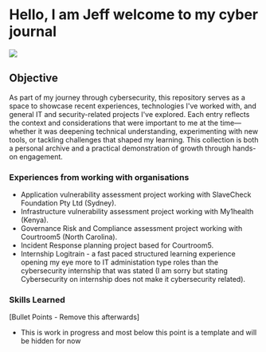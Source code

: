 # Hello, I am Jeff welcome to my cyber journal
<a href="https://www.linkedin.com/in/jeffreymacdonaldvic/"><img src="https://img.shields.io/badge/-LinkedIn-0072b1?&style=for-the-badge&logo=linkedin&logoColor=white" /></a>

## Objective

As part of my journey through cybersecurity, this repository serves as a space to showcase recent experiences, technologies I've worked with, and general IT and security-related projects I've explored. Each entry reflects the context and considerations that were important to me at the time—whether it was deepening technical understanding, experimenting with new tools, or tackling challenges that shaped my learning. This collection is both a personal archive and a practical demonstration of growth through hands-on engagement.

### Experiences from working with organisations
- Application vulnerability assessment project working with SlaveCheck Foundation Pty Ltd (Sydney).
- Infrastructure vulnerability assessment project working with My1health (Kenya).
- Governance Risk and Compliance assessment project working with Courtroom5 (North Carolina).
- Incident Response planning project based for Courtroom5.
- Internship Logitrain - a fast paced structured learning experience opening my eye more to IT administation type roles than    the cybersecurity internship that was stated (I am sorry but stating Cybersecurity on internship does not make it cybersecurity related).
  
### Skills Learned
[Bullet Points - Remove this afterwards]
- This is work in progress and most below this point is a template and will be hidden for now
<!--
- Advanced understanding of SIEM concepts and practical application.
- Proficiency in analyzing and interpreting network logs.
- Ability to generate and recognize attack signatures and patterns.
- Enhanced knowledge of network protocols and security vulnerabilities.
- Development of critical thinking and problem-solving skills in cybersecurity.

### Tools Used
[Bullet Points - Remove this afterwards]

- Security Information and Event Management (SIEM) system for log ingestion and analysis.
- Network analysis tools (such as Wireshark) for capturing and examining network traffic.
- Telemetry generation tools to create realistic network traffic and attack scenarios.

## Steps
drag & drop screenshots here or use imgur and reference them using imgsrc

Every screenshot should have some text explaining what the screenshot is about.

Example below.

*Ref 1: Network Diagram*
-->
